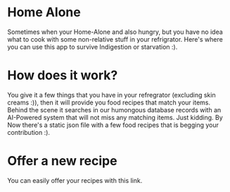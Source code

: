 # Home Alone

Sometimes when your Home-Alone and also hungry, but you have no idea what to cook with some non-relative stuff in your refrigrator. Here's where you can use this app to survive Indigestion or starvation :).

# How does it work?
You give it a few things that you have in your refregrator (excluding skin creams :)), then it will provide you food recipes that match your items. Behind the scene it searches in our humongous database records with an AI-Powered system that will not miss any matching items. Just kidding. By Now there's a static json file with a few food recipes that is begging your contribution :).

# Offer a new recipe
You can easily offer your recipes with this link.

